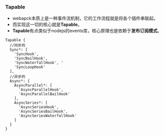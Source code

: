 ### Tapable
- webapck本质上是一种事件流机制，它的工作流程就是将各个插件串联起。
- 而实现这一切的核心就是**Tapable**。
- **Tapable**有点类似于nodejs的events库，核心原理也是依赖于**发布订阅模式**。
```
Tapable {
  //同步的
  Sync*: [
    'SyncHook', 
    'SyncBailHook', 
    'SyncWaterfallHook', '
    'SyncLoopHook'
  ],
  //异步的
  Async*: {
    AsyncParallel*: [
      'AsyncParallelHook', 
      'AsyncParallelBailHook'
    ],
    AsyncSeries*: [
      'AsyncSeriesHook', 
      'AsyncSeriesBailHook', 
      'AsyncSeriesWaterfallHook'
    ]
  }
}
```